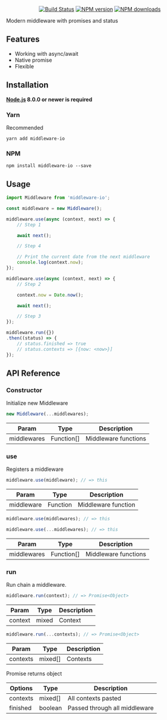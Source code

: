 <p align="center">
<a href="https://travis-ci.org/negezor/middleware-io"><img src="https://img.shields.io/travis/negezor/middleware-io.svg?style=flat-square" alt="Build Status"></a>
<a href="https://www.npmjs.com/package/middleware-io"><img src="https://img.shields.io/npm/v/middleware-io.svg?style=flat-square" alt="NPM version"></a>
<a href="https://www.npmjs.com/package/middleware-io"><img src="https://img.shields.io/npm/dt/middleware-io.svg?style=flat-square" alt="NPM downloads"></a>
</p>

Modern middleware with promises and status

## Features
- Working with async/await
- Native promise
- Flexible

## Installation
**[Node.js](https://nodejs.org/) 8.0.0 or newer is required**

### Yarn
Recommended
```shell
yarn add middleware-io
```

### NPM
```shell
npm install middleware-io --save
```

## Usage
```js
import Middleware from 'middleware-io';

const middleware = new Middleware();

middleware.use(async (context, next) => {
	// Step 1

	await next();

	// Step 4

	// Print the current date from the next middleware
	console.log(context.now);
});

middleware.use(async (context, next) => {
	// Step 2

	context.now = Date.now();

	await next();

	// Step 3
});

middleware.run({})
.then((status) => {
	// status.finished => true
	// status.contexts => [{now: <now>}]
});
```

## API Reference

### Constructor
Initialize new Middleware

```js
new Middleware(...middlewares);
```

| Param        | Type       | Description          |
|--------------|------------|----------------------|
| middlewares  | Function[] | Middleware functions |

### use
Registers a middleware

```js
middleware.use(middleware); // => this
```

| Param       | Type     | Description         |
|-------------|----------|---------------------|
| middleware  | Function | Middleware function |

```js
middleware.use(middlewares); // => this
```

```js
middleware.use(...middlewares); // => this
```

| Param       | Type       | Description          |
|-------------|------------|----------------------|
| middlewares | Function[] | Middleware functions |

### run
Run chain a middleware.

```js
middleware.run(context); // => Promise<Object>
```

| Param   | Type  | Description |
|---------|-------|-------------|
| context | mixed | Context     |

```js
middleware.run(...contexts); // => Promise<Object>
```

| Param    | Type    | Description |
|----------|---------|-------------|
| contexts | mixed[] | Contexts    |

Promise returns object

| Options  | Type    | Description                   |
|----------|---------|-------------------------------|
| contexts | mixed[] | All contexts pasted           |
| finished | boolean | Passed through all middleware |
